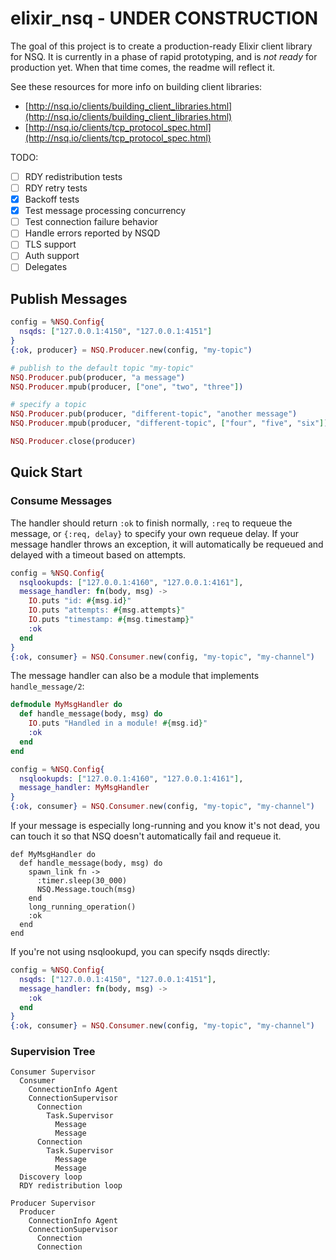 # elixir_nsq - UNDER CONSTRUCTION

The goal of this project is to create a production-ready Elixir client library
for NSQ. It is currently in a phase of rapid prototyping, and is _not ready_
for production yet. When that time comes, the readme will reflect it.

See these resources for more info on building client libraries:

- [http://nsq.io/clients/building_client_libraries.html](http://nsq.io/clients/building_client_libraries.html)
- [http://nsq.io/clients/tcp_protocol_spec.html](http://nsq.io/clients/tcp_protocol_spec.html)

TODO:

- [ ] RDY redistribution tests
- [ ] RDY retry tests
- [x] Backoff tests
- [x] Test message processing concurrency
- [ ] Test connection failure behavior
- [ ] Handle errors reported by NSQD
- [ ] TLS support
- [ ] Auth support
- [ ] Delegates

## Publish Messages

```elixir
config = %NSQ.Config{
  nsqds: ["127.0.0.1:4150", "127.0.0.1:4151"]
}
{:ok, producer} = NSQ.Producer.new(config, "my-topic")

# publish to the default topic "my-topic"
NSQ.Producer.pub(producer, "a message")
NSQ.Producer.mpub(producer, ["one", "two", "three"])

# specify a topic
NSQ.Producer.pub(producer, "different-topic", "another message")
NSQ.Producer.mpub(producer, "different-topic", ["four", "five", "six"])

NSQ.Producer.close(producer)
```

## Quick Start

### Consume Messages

The handler should return `:ok` to finish normally, `:req` to requeue the
message, or `{:req, delay}` to specify your own requeue delay. If your message
handler throws an exception, it will automatically be requeued and delayed with
a timeout based on attempts.

```elixir
config = %NSQ.Config{
  nsqlookupds: ["127.0.0.1:4160", "127.0.0.1:4161"],
  message_handler: fn(body, msg) ->
    IO.puts "id: #{msg.id}"
    IO.puts "attempts: #{msg.attempts}"
    IO.puts "timestamp: #{msg.timestamp}"
    :ok
  end
}
{:ok, consumer} = NSQ.Consumer.new(config, "my-topic", "my-channel")
```

The message handler can also be a module that implements `handle_message/2`:

```elixir
defmodule MyMsgHandler do
  def handle_message(body, msg) do
    IO.puts "Handled in a module! #{msg.id}"
    :ok
  end
end

config = %NSQ.Config{
  nsqlookupds: ["127.0.0.1:4160", "127.0.0.1:4161"],
  message_handler: MyMsgHandler
}
{:ok, consumer} = NSQ.Consumer.new(config, "my-topic", "my-channel")
```

If your message is especially long-running and you know it's not dead, you can
touch it so that NSQ doesn't automatically fail and requeue it.

```
def MyMsgHandler do
  def handle_message(body, msg) do
    spawn_link fn ->
      :timer.sleep(30_000)
      NSQ.Message.touch(msg)
    end
    long_running_operation()
    :ok
  end
end
```

If you're not using nsqlookupd, you can specify nsqds directly:

```elixir
config = %NSQ.Config{
  nsqds: ["127.0.0.1:4150", "127.0.0.1:4151"],
  message_handler: fn(body, msg) ->
    :ok
  end
}
{:ok, consumer} = NSQ.Consumer.new(config, "my-topic", "my-channel")
```

### Supervision Tree

    Consumer Supervisor
      Consumer
        ConnectionInfo Agent
        ConnectionSupervisor
          Connection
            Task.Supervisor
              Message
              Message
          Connection
            Task.Supervisor
              Message
              Message
      Discovery loop
      RDY redistribution loop

    Producer Supervisor
      Producer
        ConnectionInfo Agent
        ConnectionSupervisor
          Connection
          Connection
